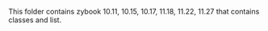 This folder contains zybook 10.11, 10.15, 10.17, 11.18, 11.22, 11.27 that contains classes and list.
